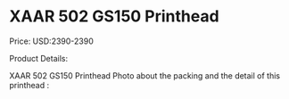 # XAAR 502 GS150 Printhead

Price: USD:2390-2390

Product Details:

XAAR 502 GS150 Printhead
Photo about the packing and the detail of this printhead :